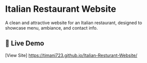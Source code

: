 # Italian Restaurant Website

A clean and attractive website for an Italian restaurant, designed to showcase menu, ambiance, and contact info.

## 🔗 Live Demo

[View Site] https://timani723.github.io/Italian-Resturant-Website/
